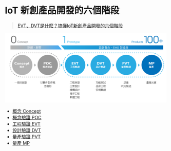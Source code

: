 # IoT 新創產品開發的六個階段
> [EVT、DVT是什麼？搞懂IoT新創產品開發的六個階段](https://mag.addmaker.tw/2019/11/15/evt%E3%80%81dvt%E6%98%AF%E4%BB%80%E9%BA%BC%EF%BC%9F%E6%90%9E%E6%87%82iot-%E6%96%B0%E5%89%B5%E7%94%A2%E5%93%81%E9%96%8B%E7%99%BC%E7%9A%84%E5%85%AD%E5%80%8B%E9%9A%8E%E6%AE%B5/)


![](Pasted%20image%2020220728172138.png)
- [概念 Concept](概念%20Concept.md)
- [概念驗證 POC](概念驗證%20POC.md)
- [工程驗證 EVT](工程驗證%20EVT.md)
- [設計驗證 DVT](設計驗證%20DVT.md)
- [量產驗證 PVT](量產驗證%20PVT.md)
- [量產 MP](量產%20MP.md)
